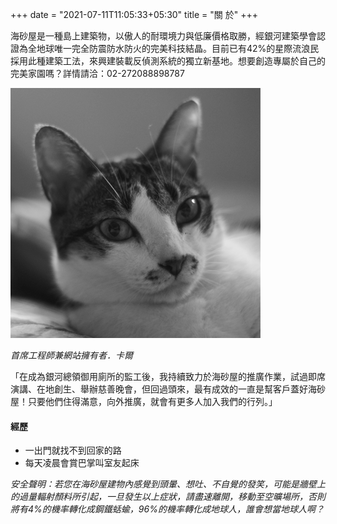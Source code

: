 +++
date = "2021-07-11T11:05:33+05:30"
title = "關 於"
+++

海砂屋是一種島上建築物，以傲人的耐環境力與低廉價格取勝，經銀河建築學會認證為全地球唯一完全防震防水防火的完美科技結晶。目前已有42%的星際流浪民採用此種建築工法，來興建裝載反偵測系統的獨立新基地。想要創造專屬於自己的完美家園嗎？詳情請洽：02-272088898787

![This is me][1]

*首席工程師兼網站擁有者．卡爾*

「在成為銀河總領御用廁所的監工後，我持續致力於海砂屋的推廣作業，試過即席演講、在地創生、舉辦慈善晚會，但回過頭來，最有成效的一直是幫客戶蓋好海砂屋！只要他們住得滿意，向外推廣，就會有更多人加入我們的行列。」

#### 經歷

* 一出門就找不到回家的路
* 每天凌晨會賞巴掌叫室友起床

*安全聲明：若您在海砂屋建物內感覺到頭暈、想吐、不自覺的發笑，可能是牆壁上的過量輻射顏料所引起，一旦發生以上症狀，請盡速離開，移動至空曠場所，否則將有4%的機率轉化成鋼鐵蛞蝓，96%的機率轉化成地球人，誰會想當地球人啊？*

[1]: /img/01.jpg
